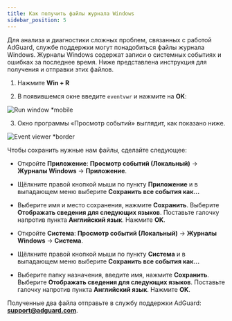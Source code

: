```yaml
---
title: Как получить файлы журнала Windows
sidebar_position: 5
---
```


Для анализа и диагностики сложных проблем, связанных с работой AdGuard, службе поддержки могут понадобиться файлы журнала Windows. Журналы Windows содержат записи о системных событиях и ошибках за последнее время. Ниже представлена инструкция для получения и отправки этих файлов.

1. Нажмите **Win + R**

2. В появившемся окне введите `eventvwr` и нажмите на **OK**:

![Run window *mobile](https://cdn.adtidy.org/public/Adguard/kb/newscreenshots/En/eng_event_logs_1.png)

3. Окно программы «Просмотр событий» выглядит, как показано ниже.

![Event viewer *border](https://cdn.adtidy.org/public/Adguard/kb/newscreenshots/En/eng_event_logs_2.png)

Чтобы сохранить нужные нам файлы, сделайте следующее:

- Откройте **Приложение**: **Просмотр событий (Локальный)** -> **Журналы Windows** -> **Приложение**.

- Щёлкните правой кнопкой мыши по пункту **Приложение** и в выпадающем меню выберите **Сохранить все события как...**

- Выберите имя и место сохранения, нажмите **Сохранить**. Выберите **Отображать сведения для следующих языков**. Поставьте галочку напротив пункта **Английский язык**. Нажмите **OK**.

- Откройте **Система**: **Просмотр событий (Локальный)** -> **Журналы Windows** -> **Система**.

- Щёлкните правой кнопкой мыши по пункту **Система** и в выпадающем меню выберите **Сохранить все события как...**

- Выберите папку назначения, введите имя, нажмите **Сохранить**. Выберите **Отображать сведения для следующих языков**. Поставьте галочку напротив пункта **Английский язык**. Нажмите **OK**.

Полученные два файла отправьте в службу поддержки AdGuard: **support@adguard.com**.
